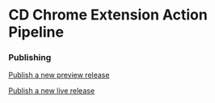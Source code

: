 # CD Chrome Extension Action Pipeline

### Publishing

[Publish a new preview release](https://github.com/ignusg/cd-pipeline-chrome-extension-using-actions/compare/pre-release...master?template=PUBLISH.md&labels=preview)

[Publish a new live release](https://github.com/ignusg/cd-pipeline-chrome-extension-using-actions/compare/live-release...vX.X.X?template=PUBLISH.md)

